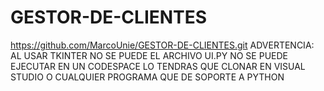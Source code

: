 # GESTOR-DE-CLIENTES
https://github.com/MarcoUnie/GESTOR-DE-CLIENTES.git
ADVERTENCIA:
AL USAR TKINTER NO SE PUEDE EL ARCHIVO UI.PY NO SE PUEDE EJECUTAR EN UN CODESPACE LO TENDRAS QUE CLONAR EN VISUAL STUDIO O CUALQUIER PROGRAMA QUE DE SOPORTE A PYTHON